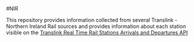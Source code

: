 #NIR

This repository provides information collected from several Translink -
Northern Ireland Rail sources and provides information about each
station visible on the [Translink Real Time Rail Stations Arrivals and
Departures API](https://www.opendatani.gov.uk/dataset/real-time-rail-stations-arrivals-and-departures)


